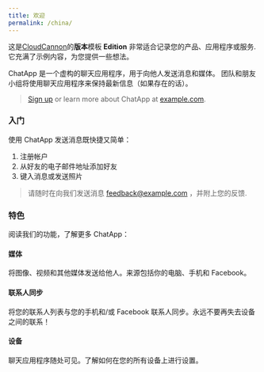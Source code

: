 ```yaml
---
title: 欢迎
permalink: /china/
---
```


这是[CloudCannon](http://cloudcannon.com/)的**版本**模板
**Edition** 非常适合记录您的产品、应用程序或服务.
它充满了示例内容，为您提供一些想法。

ChatApp 是一个虚构的聊天应用程序，用于向他人发送消息和媒体。
团队和朋友小组将使用聊天应用程序来保持最新信息（如果存在的话）。

> [Sign up](http://example.com/signup) or learn more about ChatApp at [example.com](http://example.com/).

### 入门

使用 ChatApp 发送消息既快捷又简单：

1. 注册帐户
2. 从好友的电子邮件地址添加好友
3. 键入消息或发送照片

> 请随时在向我们发送消息 [feedback@example.com](mailto:feedback@example.com) ，并附上您的反馈.

### 特色

阅读我们的功能，了解更多 ChatApp：

#### 媒体

将图像、视频和其他媒体发送给他人。来源包括你的电脑、手机和 Facebook。

#### 联系人同步

将您的联系人列表与您的手机和/或 Facebook 联系人同步。永远不要再失去设备之间的联系！

#### 设备

聊天应用程序随处可见。了解如何在您的所有设备上进行设置。
